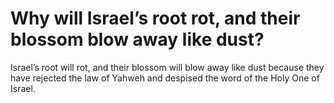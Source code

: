 # Why will Israel’s root rot, and their blossom blow away like dust?

Israel’s root will rot, and their blossom will blow away like dust because they have rejected the law of Yahweh and despised the word of the Holy One of Israel.
